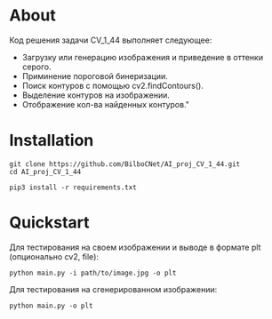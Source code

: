 
#  About

Код решения задачи CV_1_44 выполняет следующее:
* Загрузку или генерацию изображения и приведение в оттенки серого.
* Приминение пороговой бинеризации.
* Поиск контуров с помощью cv2.findContours().
* Выделение контуров на изображении.
* Отображение кол-ва найденных контуров."

# Installation 
```
git clone https://github.com/BilboCNet/AI_proj_CV_1_44.git
cd AI_proj_CV_1_44

pip3 install -r requirements.txt
```
# Quickstart

Для тестирования на своем изображении и выводе в формате plt (опционально cv2, file):
```
python main.py -i path/to/image.jpg -o plt
```
Для тестирования на сгенерированном изображении:
```
python main.py -o plt
```